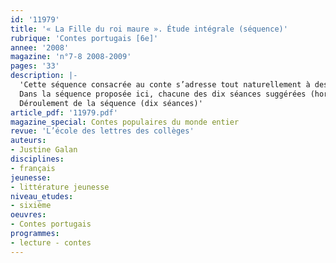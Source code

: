 ```yaml
---
id: '11979'
title: '« La Fille du roi maure ». Étude intégrale (séquence)'
rubrique: 'Contes portugais [6e]'
annee: '2008'
magazine: 'n°7-8 2008-2009'
pages: '33'
description: |-
  'Cette séquence consacrée au conte s’adresse tout naturellement à des classes de sixième. Cependant, les contes choisis ici ne sont pas des classiques du genre : ils appartiennent à la littérature traditionnelle populaire portugaise, mais n’en permettent pas moins de fructueux parallèles avec les contes merveilleux. En effet, ces « Contes portugais », publiés dans la collection « Neuf » de L’École des loisirs en 2004, ont été recueillis et composés au XIXe siècle par Adolfo Coelho et Teófilo Braga, lesquels se sont inspirés de Charles Perrault, des frères Grimm, ou encore des récits des « Mille et Une Nuits ».
  Dans la séquence proposée ici, chacune des dix séances suggérées (hormis la synthèse et le devoir final) aborde un extrait de conte d’un point de vue littéraire avant de l’envisager sous un angle grammatical. Ce point de grammaire est ensuite accompagné d’une évaluation. Le but est ici de mettre en valeur les différentes possibilités d’étude offertes par ces textes.
  Déroulement de la séquence (dix séances)'
article_pdf: '11979.pdf'
magazine_special: Contes populaires du monde entier
revue: 'L’école des lettres des collèges'
auteurs:
- Justine Galan
disciplines:
- français
jeunesse:
- littérature jeunesse
niveau_etudes:
- sixième
oeuvres:
- Contes portugais
programmes:
- lecture - contes
---
```

